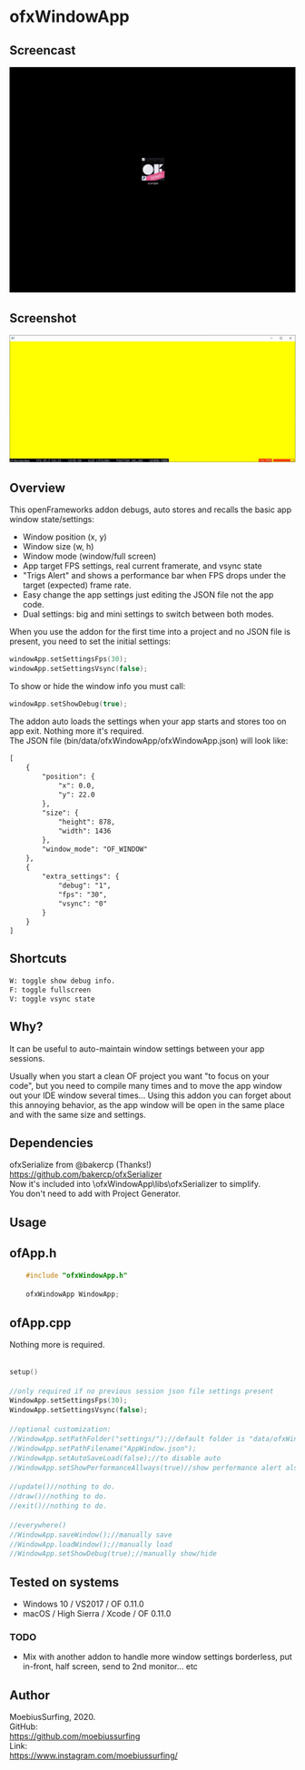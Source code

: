 # ofxWindowApp

## Screencast

![screenshot](readme_images/ofxWindowApp.gif?raw=true "MoebiusSurfing")


## Screenshot

![screenshot](readme_images/screenshot2.JPG?raw=true "MoebiusSurfing")



## Overview

This openFrameworks addon debugs, auto stores and recalls the basic app window state/settings:

* Window position (x, y) 
* Window size (w, h) 
* Window mode (window/full screen)
* App target FPS settings, real current framerate, and vsync state
* "Trigs Alert" and shows a performance bar when FPS drops under the target (expected) frame rate.
* Easy change the app settings just editing the JSON file not the app code.
* Dual settings: big and mini settings to switch between both modes.

When you use the addon for the first time into a project and no JSON file is present, you need to set the initial settings:  
```.cpp
windowApp.setSettingsFps(30);
windowApp.setSettingsVsync(false);
```

To show or hide the window info you must call:  
```.cpp
windowApp.setShowDebug(true);
```

The addon auto loads the settings when your app starts and stores too on app exit. Nothing more it's required.  
The JSON file (bin/data/ofxWindowApp/ofxWindowApp.json) will look like:  
```
[
    {
        "position": {
            "x": 0.0,
            "y": 22.0
        },
        "size": {
            "height": 878,
            "width": 1436
        },
        "window_mode": "OF_WINDOW"
    },
    {
        "extra_settings": {
            "debug": "1",
            "fps": "30",
            "vsync": "0"
        }
    }
]
```



## Shortcuts

```
W: toggle show debug info.  
F: toggle fullscreen  
V: toggle vsync state
```



## Why?

It can be useful to auto-maintain window settings between your app sessions.  

Usually when you start a clean OF project you want "to focus on your code", but you need to compile many times and to move the app window out your IDE window several times...
Using this addon you can forget about this annoying behavior, as the app window will be open in the same place and with the same size and settings.  


## Dependencies

ofxSerialize from @bakercp (Thanks!)  
https://github.com/bakercp/ofxSerializer  
Now it's included into \ofxWindowApp\libs\ofxSerializer to simplify.  
You don't need to add with Project Generator.



## Usage

## ofApp.h
```.cpp
    #include "ofxWindowApp.h"

    ofxWindowApp WindowApp;
```

## ofApp.cpp
Nothing more is required.

```cpp 

setup()

//only required if no previous session json file settings present
WindowApp.setSettingsFps(30);
WindowApp.setSettingsVsync(false);

//optional customization:  
//WindowApp.setPathFolder("settings/");//default folder is "data/ofxWindowApp/"
//WindowApp.setPathFilename("AppWindow.json");
//WindowApp.setAutoSaveLoad(false);//to disable auto
//WindowApp.setShowPerformanceAllways(true)//show performance alert also when debug is hidden

//update()//nothing to do.
//draw()//nothing to do.
//exit()//nothing to do.
       
//everywhere()       
//WindowApp.saveWindow();//manually save
//WindowApp.loadWindow();//manually load
//WindowApp.setShowDebug(true);//manually show/hide
```



## Tested on systems

- Windows 10 / VS2017 / OF 0.11.0
- macOS / High Sierra / Xcode / OF 0.11.0



### TODO

* Mix with another addon to handle more window settings borderless, put in-front, half screen, send to 2nd monitor... etc



## Author

MoebiusSurfing, 2020.  
GitHub:  
https://github.com/moebiussurfing  
Link:  
https://www.instagram.com/moebiussurfing/
